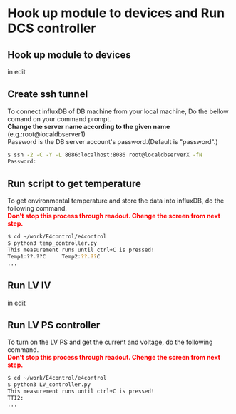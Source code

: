 # Hook up module to devices and Run DCS controller

## Hook up module to devices
in edit

## Create ssh tunnel 
To connect influxDB of DB machine from your local machine, Do the bellow comand on your command prompt.<br>
**Change the server name according to the given name** (e.g.:root@localdbserver1)<br> 
Password is the DB server account's password.(Default is "password".)

```bash
$ ssh -2 -C -Y -L 8086:localhost:8086 root@localdbserverX -fN 
Password:
```

## Run script to get temperature
To get environmental temperature and store the data into influxDB, do the following command.<br>
<span style="color: red; ">**Don't stop this process through readout. Chenge the screen from next step.**</span>

```bash
$ cd ~/work/E4control/e4control
$ python3 temp_controller.py
This measurement runs until ctrl+C is pressed!
Temp1:??.??C     Temp2:??.??C
...
```

## Run LV IV
in edit


## Run LV PS controller
To turn on the LV PS and get the current and voltage, do the following command.<br>
<span style="color: red; ">**Don't stop this process through readout. Chenge the screen from next step.**</span>
```bash
$ cd ~/work/E4control/e4control
$ python3 LV_controller.py
This measurement runs until ctrl+C is pressed!
TTI2:
...
```

